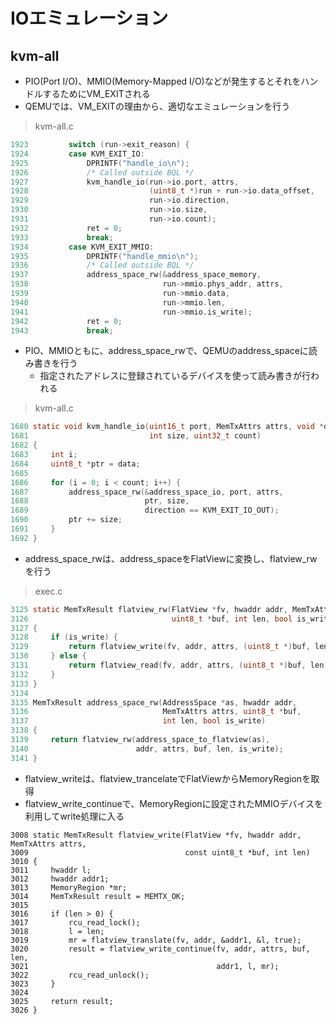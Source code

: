 # IOエミュレーション


## kvm-all
* PIO(Port I/O)、MMIO(Memory-Mapped I/O)などが発生するとそれをハンドルするためにVM_EXITされる
* QEMUでは、VM_EXITの理由から、適切なエミュレーションを行う

> kvm-all.c
``` c
1923         switch (run->exit_reason) {
1924         case KVM_EXIT_IO:
1925             DPRINTF("handle_io\n");
1926             /* Called outside BQL */
1927             kvm_handle_io(run->io.port, attrs,
1928                           (uint8_t *)run + run->io.data_offset,
1929                           run->io.direction,
1930                           run->io.size,
1931                           run->io.count);
1932             ret = 0;
1933             break;
1934         case KVM_EXIT_MMIO:
1935             DPRINTF("handle_mmio\n");
1936             /* Called outside BQL */
1937             address_space_rw(&address_space_memory,
1938                              run->mmio.phys_addr, attrs,
1939                              run->mmio.data,
1940                              run->mmio.len,
1941                              run->mmio.is_write);
1942             ret = 0;
1943             break;
```

* PIO、MMIOともに、address_space_rwで、QEMUのaddress_spaceに読み書きを行う
    * 指定されたアドレスに登録されているデバイスを使って読み書きが行われる
> kvm-all.c
``` c
1680 static void kvm_handle_io(uint16_t port, MemTxAttrs attrs, void *data, int direction,
1681                           int size, uint32_t count)
1682 {
1683     int i;
1684     uint8_t *ptr = data;
1685
1686     for (i = 0; i < count; i++) {
1687         address_space_rw(&address_space_io, port, attrs,
1688                          ptr, size,
1689                          direction == KVM_EXIT_IO_OUT);
1690         ptr += size;
1691     }
1692 }
```

* address_space_rwは、address_spaceをFlatViewに変換し、flatview_rwを行う
> exec.c
``` c
3125 static MemTxResult flatview_rw(FlatView *fv, hwaddr addr, MemTxAttrs attrs,
3126                                uint8_t *buf, int len, bool is_write)
3127 {
3128     if (is_write) {
3129         return flatview_write(fv, addr, attrs, (uint8_t *)buf, len);
3130     } else {
3131         return flatview_read(fv, addr, attrs, (uint8_t *)buf, len);
3132     }
3133 }
3134
3135 MemTxResult address_space_rw(AddressSpace *as, hwaddr addr,
3136                              MemTxAttrs attrs, uint8_t *buf,
3137                              int len, bool is_write)
3138 {
3139     return flatview_rw(address_space_to_flatview(as),
3140                        addr, attrs, buf, len, is_write);
3141 }
```

* flatview_writeは、flatview_trancelateでFlatViewからMemoryRegionを取得
* flatview_write_continueで、MemoryRegionに設定されたMMIOデバイスを利用してwrite処理に入る
```
3008 static MemTxResult flatview_write(FlatView *fv, hwaddr addr, MemTxAttrs attrs,
3009                                   const uint8_t *buf, int len)
3010 {
3011     hwaddr l;
3012     hwaddr addr1;
3013     MemoryRegion *mr;
3014     MemTxResult result = MEMTX_OK;
3015
3016     if (len > 0) {
3017         rcu_read_lock();
3018         l = len;
3019         mr = flatview_translate(fv, addr, &addr1, &l, true);
3020         result = flatview_write_continue(fv, addr, attrs, buf, len,
3021                                          addr1, l, mr);
3022         rcu_read_unlock();
3023     }
3024
3025     return result;
3026 }
```

